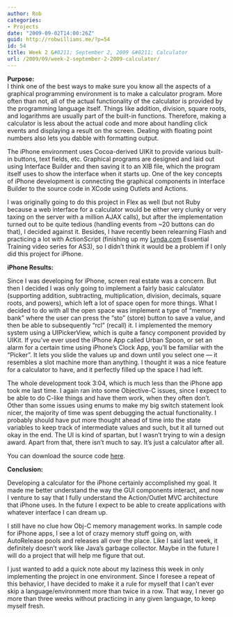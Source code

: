 ```yaml
---
author: Rob
categories:
- Projects
date: "2009-09-02T14:00:26Z"
guid: http://robwilliams.me/?p=54
id: 54
title: Week 2 &#8211; September 2, 2009 &#8211; Calculator
url: /2009/09/week-2-september-2-2009-calculator/
---
```

**Purpose:**  
I think one of the best ways to make sure you know all the aspects of a graphical programming environment is to make a calculator program. More often than not, all of the actual functionality of the calculator is provided by the programming language itself. Things like addition, division, square roots, and logarithms are usually part of the built-in functions. Therefore, making a calculator is less about the actual code and more about handling click events and displaying a result on the screen. Dealing with floating point numbers also lets you dabble with formatting output.

The iPhone environment uses Cocoa-derived UIKit to provide various built-in buttons, text fields, etc. Graphical programs are designed and laid out using Interface Builder and then saving it to an XIB file, which the program itself uses to show the interface when it starts up. One of the key concepts of iPhone development is connecting the graphical components in Interface Builder to the source code in XCode using Outlets and Actions. 

I was originally going to do this project in Flex as well (but not Ruby because a web interface for a calculator would be either very clunky or very taxing on the server with a million AJAX calls), but after the implementation turned out to be quite tedious (handling events from ~20 buttons can do that), I decided against it. Besides, I have recently been relearning Flash and practicing a lot with ActionScript (finishing up my <a href="http://lynda.com" title="Lynda.com Video Training Products" target="_blank">Lynda.com</a> Essential Training video series for AS3), so I didn&#8217;t think it would be a problem if I only did this project for iPhone.

**iPhone Results:**

Since I was developing for iPhone, screen real estate was a concern. But then I decided I was only going to implement a fairly basic calculator (supporting addition, subtracting, multiplication, division, decimals, square roots, and powers), which left a lot of space open for more things. What I decided to do with all the open space was implement a type of &#8220;memory bank&#8221; where the user can press the &#8220;sto&#8221; (store) button to save a value, and then be able to subsequently &#8220;rcl&#8221; (recall) it. I implemented the memory system using a UIPickerView, which is quite a fancy component provided by UIKit. If you&#8217;ve ever used the iPhone App called Urban Spoon, or set an alarm for a certain time using iPhone&#8217;s Clock App, you&#8217;ll be familiar with the &#8220;Picker&#8221;. It lets you slide the values up and down until you select one &#8212; it resembles a slot machine more than anything. I thought it was a nice feature for a calculator to have, and it perfectly filled up the space I had left.

The whole development took 3:04, which is much less than the iPhone app took me last time. I again ran into some Objective-C issues, since I expect to be able to do C-like things and have them work, when they often don&#8217;t. Other than some issues using enums to make my big switch statement look nicer, the majority of time was spent debugging the actual functionality. I probably should have put more thought ahead of time into the state variables to keep track of intermediate values and such, but it all turned out okay in the end. The UI is kind of spartan, but I wasn&#8217;t trying to win a design award. Apart from that, there isn&#8217;t much to say. It&#8217;s just a calculator after all.

You can download the source code [here](/weekly/Week2_iPhone_Calculator.zip "Week 2 iPhone Source Code").

**Conclusion:**

Developing a calculator for the iPhone certainly accomplished my goal. It made me better understand the way the GUI components interact, and now I venture to say that I fully understand the Action/Outlet MVC architecture that iPhone uses. In the future I expect to be able to create applications with whatever interface I can dream up.

I still have no clue how Obj-C memory management works. In sample code for iPhone apps, I see a lot of crazy memory stuff going on, with AutoRelease pools and releases all over the place. Like I said last week, it definitely doesn&#8217;t work like Java&#8217;s garbage collector. Maybe in the future I will do a project that will help me figure that out.

I just wanted to add a quick note about my laziness this week in only implementing the project in one environment. Since I foresee a repeat of this behavior, I have decided to make it a rule for myself that I can&#8217;t ever skip a language/environment more than twice in a row. That way, I never go more than three weeks without practicing in any given language, to keep myself fresh.